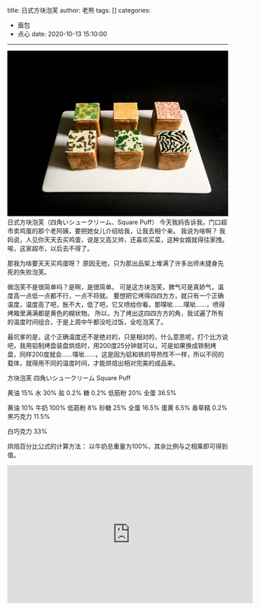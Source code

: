 title: 日式方块泡芙
author: 老熊
tags: []
categories:
  - 面包
  - 点心
date: 2020-10-13 15:10:00
---
![](/images/pasted-38.jpg)
日式方块泡芙（四角いシュークリーム、Square Puff）
今天我妈告诉我，门口超市卖鸡蛋的那个老阿姨，要把她女儿介绍给我，让我去相个亲。
我说为啥啊？
我妈说，人见你天天去买鸡蛋，说是又高又帅，还喜欢买菜，这种女婿就得往家拽。
唉，这家超市，以后去不得了。

那我为啥要天天买鸡蛋呀？
原因无他，只为那出品架上堆满了许多出师未捷身先死的失败泡芙。

做泡芙不是很简单吗？是啊，是很简单。
可是这方块泡芙，脾气可是真娇气，温度高一点低一点都不行，一点不将就。
要想把它烤得四四方方，就只有一个正确温度，温度高了吧，胀不大，低了吧，它又喷给你看，那噗呲……噗呲……，喷得烤箱里满满都是黄色的糊状物。
所以，为了烤出这四四方方的角，我试遍了所有的温度时间组合，于是上周中午都没吃过饭，全吃泡芙了。

最坑爹的是，这个正确温度还不是绝对的，只是相对的，什么意思呢，打个比方说吧，我用铝制烤盘装盘烘焙时，用200度25分钟就可以，可是如果换成铁制烤盘，同样200度就会……噗呲……，这是因为铝和铁的导热性不一样，所以不同的载体，就得用不同的温度时间，才能烘焙出相对完美的成品来。

方块泡芙
四角いシュークリーム
Square Puff

黄油 15%
水 30%
盐 0.2%
糖 0.2%
低筋粉 20%
全蛋  36.5%

黄油 10%
牛奶 100%
低筋粉 8%
砂糖 25%
全蛋 16.5%
蛋黄 6.5%
香草精 0.2%
黑巧克力 11.5%

白巧克力 33%

烘焙百分比公式的计算方法：
以牛奶总重量为100%，其余比例与之相乘即可得到值。

<iframe width="560" height="315" src="https://www.youtube.com/embed/GiyEB6Ymgzo" frameborder="0" allow="accelerometer; autoplay; clipboard-write; encrypted-media; gyroscope; picture-in-picture" allowfullscreen></iframe>